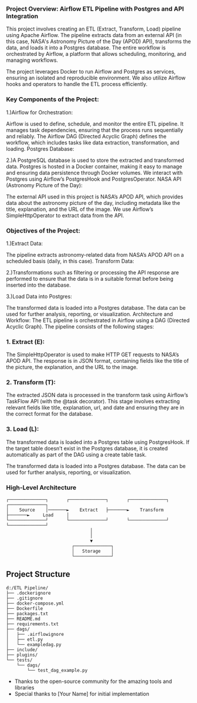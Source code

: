 ### Project Overview: Airflow ETL Pipeline with Postgres and API Integration
This project involves creating an ETL (Extract, Transform, Load) pipeline using Apache Airflow. The pipeline extracts data from an external API (in this case, NASA's Astronomy Picture of the Day (APOD) API), transforms the data, and loads it into a Postgres database. The entire workflow is orchestrated by Airflow, a platform that allows scheduling, monitoring, and managing workflows.

The project leverages Docker to run Airflow and Postgres as services, ensuring an isolated and reproducible environment. We also utilize Airflow hooks and operators to handle the ETL process efficiently.

### Key Components of the Project:
1.)Airflow for Orchestration:

Airflow is used to define, schedule, and monitor the entire ETL pipeline. It manages task dependencies, ensuring that the process runs sequentially and reliably.
The Airflow DAG (Directed Acyclic Graph) defines the workflow, which includes tasks like data extraction, transformation, and loading.
Postgres Database:

2.)A PostgreSQL database is used to store the extracted and transformed data.
Postgres is hosted in a Docker container, making it easy to manage and ensuring data persistence through Docker volumes.
We interact with Postgres using Airflow’s PostgresHook and PostgresOperator.
NASA API (Astronomy Picture of the Day):

The external API used in this project is NASA’s APOD API, which provides data about the astronomy picture of the day, including metadata like the title, explanation, and the URL of the image.
We use Airflow’s SimpleHttpOperator to extract data from the API.

### Objectives of the Project:
1.)Extract Data:

The pipeline extracts astronomy-related data from NASA’s APOD API on a scheduled basis (daily, in this case).
Transform Data:

2.)Transformations such as filtering or processing the API response are performed to ensure that the data is in a suitable format before being inserted into the database.

3.)Load Data into Postgres:

The transformed data is loaded into a Postgres database. The data can be used for further analysis, reporting, or visualization.
Architecture and Workflow:
The ETL pipeline is orchestrated in Airflow using a DAG (Directed Acyclic Graph). 
The pipeline consists of the following stages:

### 1. Extract (E):
The SimpleHttpOperator is used to make HTTP GET requests to NASA’s APOD API.
The response is in JSON format, containing fields like the title of the picture, the explanation, and the URL to the image.
### 2. Transform (T):
The extracted JSON data is processed in the transform task using Airflow’s TaskFlow API (with the @task decorator).
This stage involves extracting relevant fields like title, explanation, url, and date and ensuring they are in the correct format for the database.
### 3. Load (L):
The transformed data is loaded into a Postgres table using PostgresHook.
If the target table doesn’t exist in the Postgres database, it is created automatically as part of the DAG using a create table task.

The transformed data is loaded into a Postgres database. The data can be used for further analysis, reporting, or visualization.

### High-Level Architecture
```plaintext
┌──────────────┐       ┌──────────────┐       ┌──────────────┐       ┌──────────────┐
│    Source    │───────►    Extract   ├───────►    Transform  ├───────►     Load     │
└──────────────┘       └──────────────┘       └──────────────┘       └──────────────┘
                                │
                                │
                                ▼
                         ┌──────────────┐
                         │   Storage    │
                         └──────────────┘
```

## Project Structure
```
d:/ETL Pipeline/
├── .dockerignore
├── .gitignore
├── docker-compose.yml
├── Dockerfile
├── packages.txt
├── README.md
├── requirements.txt
├── dags/
│   ├── .airflowignore
│   ├── etl.py
│   └── exampledag.py
├── include/
├── plugins/
└── tests/
    └── dags/
        └── test_dag_example.py
```


- Thanks to the open-source community for the amazing tools and libraries
- Special thanks to [Your Name] for initial implementation

